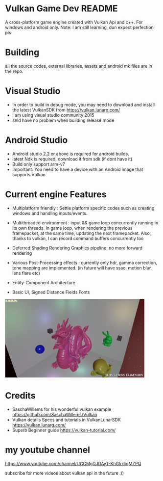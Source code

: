 # Vulkan Game Dev README

A cross-platform game engine created with Vulkan Api and c++.
For windows and android only. Note: I am still learning, dun expect perfection pls

# Building
all the source codes, external libraries, assets and android mk files are in the repo.

# Visual Studio
- In order to build in debug mode, you may need to download and install the latest VulkanSDK from https://vulkan.lunarg.com/ 
- I am using visual studio community 2015
- shld have no problem when building release mode

# Android Studio
- Android studio 2.2 or above is required for android builds.
- latest Ndk is required, download it from sdk (if dont have it)
- Build only support arm-v7
- Important: You need to have a device with an Android image that supports Vulkan

# Current engine Features
- Multiplatform friendly : Settle platform specific codes such as creating windows and handling inputs/events. 
  
- Multithreaded environment : input && game loop concurrently running in its own threads. In game loop, when rendering the previous framepacket, at the same time, updating the next framepacket. Also, thanks to vulkan, I can record command buffers concurrently too
  
- Deferred Shading Rendering Graphics pipeline: no more forward rendering
  
- Various Post-Processing effects : currently only hdr, gamma correction, tone mapping are implemented. (in future will have ssao, motion blur, lens flare etc)
  
- Entity-Component Architecture

- Basic UI, Signed Distance Fields Fonts

<img src="./images/vulkanee.png" alt="pic not available" height="256px">

# Credits
- SaschaWillems for his wonderful vulkan example https://github.com/SaschaWillems/Vulkan
- Vulkan details Specs and tutorials in VulkanLunarSDK https://vulkan.lunarg.com/
- Superb Beginner guide https://vulkan-tutorial.com/

# my youtube channel $$$$
https://www.youtube.com/channel/UCCMgDJDAyT-KhGlrr5qMZPQ

subscribe for more videos about vulkan api in the future :))



